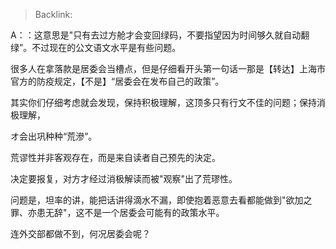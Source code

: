 > Backlink: 

A：：这意思是"只有去过方舱才会变回绿码，不要指望因为时间够久就自动翻绿”。不过现在的公文语文水平是有些问题。

很多人在拿落款是居委会当槽点，但是仔细看开头第一句话一那是【转达】上海市官方的防疫规定，【不是】“居委会在发布自己的政策”。

其实你们仔细考虑就会发现，保持积极理解，这顶多只有行文不佳的问题；保持消极理解，

オ会出巩种种“荒滲”。

荒谬性并非客观存在，而是来自读者自己预先的決定。

决定要报复，对方才经过消极解读而被"观察"出了荒璆性。

问题是，坦率的讲，能把话讲得滴水不漏，即使抱着恶意去看都能做到"欲加之罪、亦患无辞"，这不是一个居委会可能有的政策水平。

连外交部都做不到，何况居委会呢？
